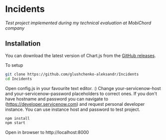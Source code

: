 # Incidents

*Test project implemented during my technical evaluation at MobiChord company*

## Installation

You can download the latest version of Chart.js from the [GitHub releases](https://github.com/glushchenko-aleksandr/Incidents).

To setup

```bash
git clone https://github.com/glushchenko-aleksandr/Incidents
cd Incidents
```

Open config.js in your favourite text editor. :)
Change your-servicenow-host and your-servicenow-password placeholders to correct ones. If you don't have hostname and password you can navigate to (https://developer.servicenow.com) and request personal developer instance. You can use instance host and password to test project.

```bash
npm install
npm start
```

Open in browser to http://localhost:8000
